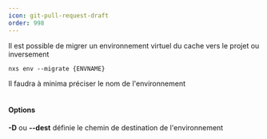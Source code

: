 ```yaml
---
icon: git-pull-request-draft
order: 998
---
```

Il est possible de migrer un environnement virtuel du cache vers le projet ou inversement

```console
nxs env --migrate {ENVNAME}
```

Il faudra à minima préciser le nom de l'environnement
<br><br>
#### Options

**-D** ou **--dest** définie le chemin de destination de l'environnement<br>